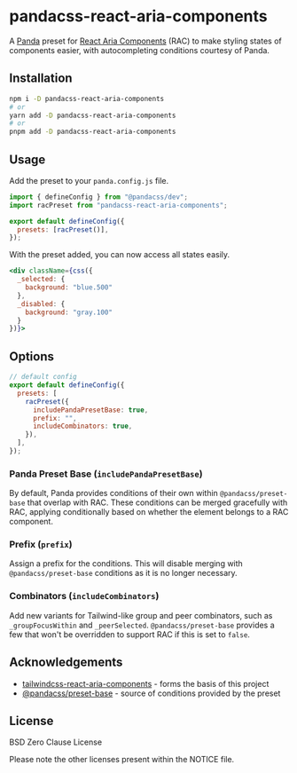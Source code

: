 # pandacss-react-aria-components

A [Panda](https://panda-css.com/) preset for [React Aria Components](https://react-spectrum.adobe.com/react-aria/components.html) (RAC) to make styling states of components easier, with autocompleting conditions courtesy of Panda.

## Installation

```bash
npm i -D pandacss-react-aria-components
# or
yarn add -D pandacss-react-aria-components
# or
pnpm add -D pandacss-react-aria-components
```

## Usage

Add the preset to your `panda.config.js` file.

```js
import { defineConfig } from "@pandacss/dev";
import racPreset from "pandacss-react-aria-components";

export default defineConfig({
  presets: [racPreset()],
});
```

With the preset added, you can now access all states easily.

```jsx
<div className={css({
  _selected: {
    background: "blue.500"
  },
  _disabled: {
    background: "gray.100"
  }
})}>
```

## Options

```js
// default config
export default defineConfig({
  presets: [
    racPreset({
      includePandaPresetBase: true,
      prefix: "",
      includeCombinators: true,
    }),
  ],
});
```

### Panda Preset Base (`includePandaPresetBase`)

By default, Panda provides conditions of their own within `@pandacss/preset-base` that overlap with RAC. These conditions can be merged gracefully with RAC, applying conditionally based on whether the element belongs to a RAC component.

### Prefix (`prefix`)

Assign a prefix for the conditions. This will disable merging with `@pandacss/preset-base` conditions as it is no longer necessary.

### Combinators (`includeCombinators`)

Add new variants for Tailwind-like group and peer combinators, such as `_groupFocusWithin` and `_peerSelected`. `@pandacss/preset-base` provides a few that won't be overridden to support RAC if this is set to `false`.

## Acknowledgements

- [tailwindcss-react-aria-components](https://github.com/adobe/react-spectrum/tree/main/packages/tailwindcss-react-aria-components) - forms the basis of this project
- [@pandacss/preset-base](https://github.com/chakra-ui/panda/tree/main/packages/preset-base) - source of conditions provided by the preset

## License

BSD Zero Clause License

Please note the other licenses present within the NOTICE file.

